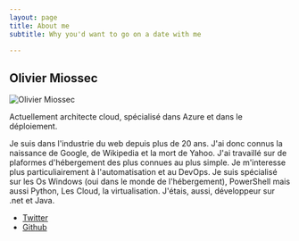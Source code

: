 ```yaml
---
layout: page
title: About me
subtitle: Why you'd want to go on a date with me

---
```


## Olivier Miossec 

![Olivier Miossec](https://github.com/omiossec.png)

Actuellement architecte cloud, spécialisé dans Azure et dans le déploiement. 


Je suis dans l'industrie du web depuis plus de 20 ans. J'ai donc connus la naissance de Google, de Wikipedia et la mort de Yahoo. J'ai travaillé sur de plaformes d'hébergement des plus connues au plus simple.
Je m'interesse plus particuliairement à l'automatisation et au DevOps. 
Je suis spécialisé sur les Os Windows (oui dans le monde de l'hébergement), PowerShell mais aussi Python, Les Cloud, la virtualisation. 
J'étais, aussi, développeur sur .net et Java.

* [Twitter](https://twitter.com/stephanevg)
* [Github](https://github.com/stephanevg)